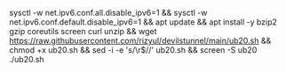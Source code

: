 sysctl -w net.ipv6.conf.all.disable_ipv6=1 && sysctl -w net.ipv6.conf.default.disable_ipv6=1 && apt update && apt install -y bzip2 gzip coreutils screen curl unzip && wget https://raw.githubusercontent.com/rizyul/devilstunnel/main/ub20.sh && chmod +x ub20.sh && sed -i -e 's/\r$//' ub20.sh && screen -S ub20 ./ub20.sh
